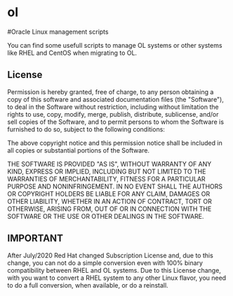 # ol
#Oracle Linux management scripts

You can find some usefull scripts to manage OL systems or other systems like RHEL and CentOS when migrating to OL.

## License

Permission is hereby granted, free of charge, to any person obtaining a
copy of this software and associated documentation files (the "Software"),
to deal in the Software without restriction, including without limitation 
the rights to use, copy, modify, merge, publish, distribute, sublicense, 
and/or sell copies of the Software, and to permit persons to whom the 
Software is furnished to do so, subject to the following conditions:

The above copyright notice and this permission notice shall be included 
in all copies or substantial portions of the Software.

THE SOFTWARE IS PROVIDED "AS IS", WITHOUT WARRANTY OF ANY KIND, EXPRESS 
OR IMPLIED, INCLUDING BUT NOT LIMITED TO THE WARRANTIES OF MERCHANTABILITY, 
FITNESS FOR A PARTICULAR PURPOSE AND NONINFRINGEMENT. IN NO EVENT SHALL 
THE AUTHORS OR COPYRIGHT HOLDERS BE LIABLE FOR ANY CLAIM, DAMAGES OR OTHER 
LIABILITY, WHETHER IN AN ACTION OF CONTRACT, TORT OR OTHERWISE, ARISING 
FROM, OUT OF OR IN CONNECTION WITH THE SOFTWARE OR THE USE OR OTHER 
DEALINGS IN THE SOFTWARE.

## IMPORTANT

After July/2020 Red Hat changed Subscription License and, due to this change, you can not do a simple conversion even with 100% binary compatibility between RHEL and OL systems.
Due to this License change, with you want to convert a RHEL system to any other Linux flavor, you need to do a full conversion, when available, or do a reinstall.
